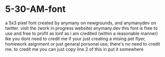 # 5-30-AM-font
a 5x3 pixel font created by anymany on newgrounds, and anymanydev on twitter. visit the (work in progress website) anymany.dev
this font is free to use and free to profit as lonf as i am credited (within a reasonable manner)
lke you dont need to credit me if your just creating a mising pet flyer, homework asignment or just genaral porsonal use, there's no need to credit me.
to credit me you can just copy line 2 of this in put it somewhere
